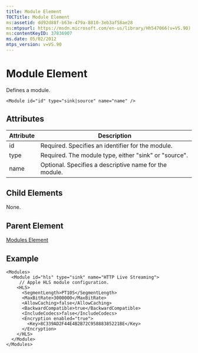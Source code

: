 ```yaml
---
title: Module Element
TOCTitle: Module Element
ms:assetid: dd92d88f-b63e-479a-8810-3eb3af58ae28
ms:mtpsurl: https://msdn.microsoft.com/en-us/library/Hh547066(v=VS.90)
ms:contentKeyID: 37836907
ms.date: 05/02/2012
mtps_version: v=VS.90
---
```


# Module Element

Defines a module.

    <Module id="id" type="sink|source" name="name" />

## Attributes

|Attribute|Description|
|--- |--- |
|id|Required. Specifies an identifier for the module.|
|type|Required. The module type, either "sink" or "source".|
|name|Optional. Specifies a descriptive name for the module.|

## Child Elements

None.

## Parent Element

[Modules Element](modules-element.md)


## Example

    <Modules>
      <Module id="hls" type="sink" name="HTTP Live Streaming">
         // Apple HLS module configuration. 
        <HLS>
          <SegmentLength>PT10S</SegmentLength>
          <MaxBitRate>3000000</MaxBitRate>
          <AllowCaching>false</AllowCaching>
          <BackwardCompatible>true</BackwardCompatible>
          <IncludeCodecs>false</IncludeCodecs>
          <Encryption enabled="true">
            <Key>8C339AD2F44E4B2B72C95888385221BE</Key>
          </Encryption>
        </HLS>
      </Module>
    </Modules>

